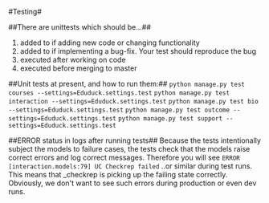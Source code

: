 #Testing#

##There are unittests which should be...##

1. added to if adding new code or changing functionality
2. added to if implementing a bug-fix. Your test should reproduce the bug
3. executed after working on code
4. executed before merging to master

##Unit tests at present, and how to run them:##
`python manage.py test courses --settings=Eduduck.settings.test`
`python manage.py test interaction --settings=Eduduck.settings.test`
`python manage.py test bio --settings=Eduduck.settings.test`
`python manage.py test outcome --settings=Eduduck.settings.test`
`python manage.py test support --settings=Eduduck.settings.test`

##ERROR status in logs after running tests##
Because the tests intentionally subject the models to failure cases, the tests 
check that the models raise correct errors and log correct messages.
Therefore you will see 
`ERROR [interaction.models:79] UC Checkrep failed`
..or similar during test runs. This means that _checkrep is picking up the 
failing state correctly.
Obviously, we don't want to see such errors during production or even dev runs.
